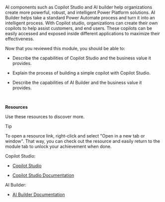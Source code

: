 AI components such as Copilot Studio and AI builder help organizations create more powerful, robust, and intelligent Power Platform solutions. AI Builder helps take a standard Power Automate process and turn it into an intelligent process. With Copilot studio, organizations can create their own copilots to help assist customers, and end users. These copilots can be easily accessed and exposed inside different applications to maximize their effectiveness. 

Now that you reviewed this module, you should be able to:

- Describe the capabilities of Copilot Studio and the business value it provides.

- Explain the process of building a simple copilot with Copilot Studio.

- Describe the capabilities of AI Builder and the business value it provides. 

‎

**Resources**

Use these resources to discover more.

> [!TIP]
> To open a resource link, right-click and select "Open in a new tab or window". That way, you can check out the resource and easily return to the module tab to unlock your achievement when done.

Copilot Studio:

- [Copilot Studio](https://powervirtualagents.microsoft.com/)

- [Copilot Studio Documentation](/power-virtual-agents/) 

AI Builder:

- [AI Builder Documentation](/ai-builder/)